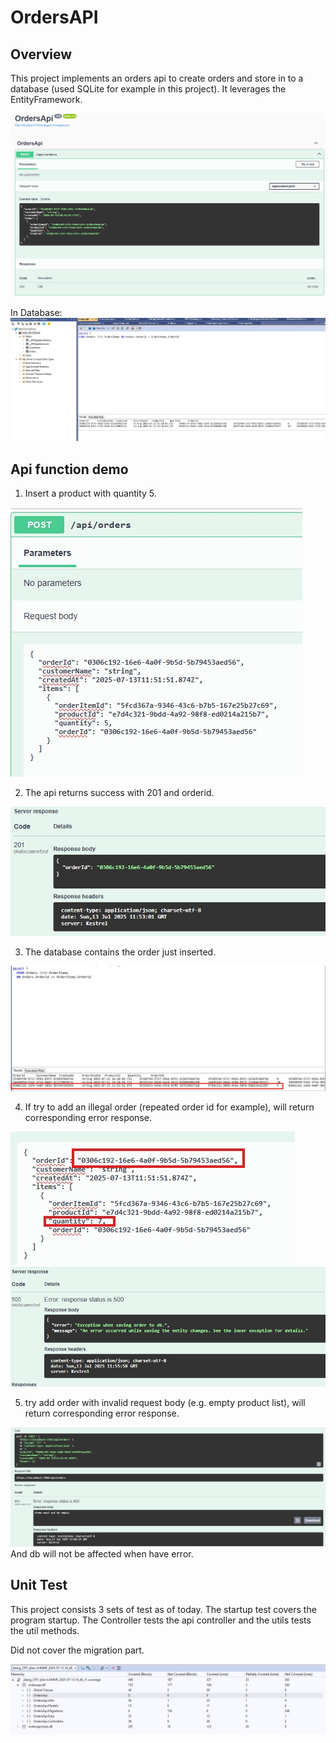 # OrdersAPI

## Overview
This project implements an orders api to create orders and store in to a database (used SQLite for example in this project).
It leverages the EntityFramework.

![Api](readmeImg/image.png)

In Database:
![database](readmeImg/database.jpg)

## Api function demo
1. Insert a product with quantity 5.
   
![database](readmeImg/insertdata.jpg)

2. The api returns success with 201 and orderid.
   
![database](readmeImg/response.jpg)

3. The database contains the order just inserted.
 
![database](readmeImg/dbrecord.jpg)

4. If try to add an illegal order (repeated order id for example), will return corresponding error response.
   
![data repeated request](readmeImg/repeated.jpg)
![database error](readmeImg/dberror.jpg)

5. try add order with invalid request body (e.g. empty product list), will return corresponding error response.

![return error when empty items](readmeImg/emptyItems.jpg)
And db will not be affected when have error.
   


## Unit Test
This project consists 3 sets of test as of today. The startup test covers the program startup. The Controller tests the api controller and the utils tests the util methods.

Did not cover the migration part.

![database error](readmeImg/testcoverage.jpg)